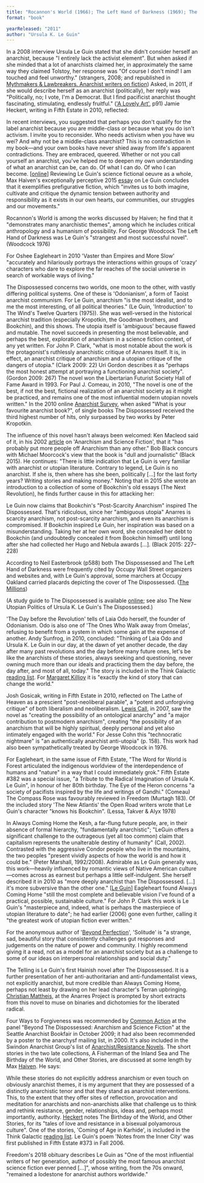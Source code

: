 ```yaml
---
title: "Rocannon's World (1966); The Left Hand of Darkness (1969); The Lathe of Heaven (1971); 'Vaster than Empires and More Slow' (1971); 'The Ones Who Walk away from Omelas' (1973); The Dispossessed. An Ambiguous Utopia (1974); 'The Day before the Revolution' (1974); 'The New Atlantis' (1975); The Word for World is Forest (1972/1976); The Eye of the Heron (1978); The Compass Rose (1982); Always Coming Home (1985); A Fisherman of the Inland Sea (1994); 'Solitude' (1994); Four Ways to Forgiveness (1995); The Telling (2000); The Birthday of the World, and Other Stories (2002); 'Notes from the Inner City' (2006); The Wild Girls plus"
format: "book"

yearReleased: "2011"
author: "Ursula K. Le Guin"
---
```


In a 2008 interview Ursula Le Guin stated that she didn't consider herself an anarchist, because "I entirely lack the activist element". But when asked if she minded that a lot of anarchists claimed her, in approximately the same way they claimed Tolstoy, her response was "Of course I don't mind! I am touched and feel unworthy." (strangers, 2008; and republished in <a href="k.htm#Killjoy">Mythmakers & Lawbreakers. Anarchist writers on fiction</a>) Asked, in 2011, if she would describe herself as an anarchist (politically), her reply was "Politically, no; I vote, I'm a Democrat. But I find pacificist anarchist thought fascinating, stimulating, endlessly fruitful." (<a href="http://www.amazon.co.uk/reader/1604864036?_encoding=UTF8&amp;query=lovely art#reader_1604864036">'A Lovely Art'</a>, p91) Jamie Heckert, writing in Fifth Estate in 2010, reflected:

In recent interviews, you suggested that perhaps you don't qualify for the label anarchist because you are middle-class or because what you do isn't activism. I invite you to reconsider. Who needs activism when you have wu wei? And why not be a middle-class anarchist? This is no contradiction in my book—and your own books have never shied away from life's apparent contradictions. They are embraced, queered. Whether or not you call yourself an anarchist, you've helped me to deepen my own understanding of what an anarchist can be, can do. Of what I can do. Of who I can become. [<a href="http://theanarchistlibrary.org/library/jamie-heckert-queerly-erotic-an-open-love-letter-to-ursula-le-guin">online</a>] Reviewing Le Guin's science fictional oeuvre as a whole, Max Haiven's exceptionally perceptive 2015 <a href="biblio.htm#Haiven">essay</a> on Le Guin concludes that it exemplifies prefigurative fiction, which "invites us to both imagine, cultivate and critique the dynamic tension between authority and responsibility as it exists in our own hearts, our communities, our struggles and our movements."

Rocannon's World is among the works discussed by Haiven; he find that it "demonstrates many anarchistic themes", among which he includes critical anthropology and a humanism of possibility. For George Woodcock The Left Hand of Darkness was Le Guin's "strangest and most successful novel". (Woodcock 1976)

For Oshee Eagleheart in 2010 'Vaster than Empires and More Slow' "accurately and hilariously portrays the interactions within groups of 'crazy' characters who dare to explore the far reaches of the social universe in search of workable ways of living."

The Dispossessed concerns two worlds, one moon to the other, with vastly differing political systems. One of these is 'Odonianism', a form of Taoist anarchist communism. For Le Guin, anarchism "is the most idealist, and to me the most interesting, of all political theories." (Le Guin, 'Introduction' to The Wind's Twelve Quarters (1975)). She was well-versed in the historical anarchist tradition (especially Kropotkin, the Goodman brothers, and Bookchin), and this shows. The utopia itself is 'ambiguous' because flawed and mutable. The novel succeeds in presenting the most believable, and perhaps the best, exploration of anarchism in a science fiction context, of any yet written. For John P. Clark, "what is most notable about the work is the protagonist's ruthlessly anarchistic critique of Annares itself. It is, in effect, an anarchist critique of anarchism and a utopian critique of the dangers of utopia." (Clark 2009: 22) Uri Gordon describes it as "perhaps the most honest attempt at portraying a functioning anarchist society". (Gordon 2009: 267) The novel won the Libertarian Futurist Society Hall of Fame Award in 1993. For Paul J. Comeau, in 2010, "The novel is one of the best, if not the best, fictional realization of an anarchist society as it might be practiced, and remains one of the most influential modern utopian novels written." In the 2010 online <a href="http://www.anarchistsurvey.com/results/">Anarchist Survey</a>, when asked "What is your favourite anarchist book?", of single books The Dispossessed received the third highest number of hits, only surpassed by two works by Peter Kropotkin.

The influence of this novel hasn't always been welcomed: Ken Macleod said of it, in his 2002 <a href="http://media.wix.com/ugd/f0c74f_a5e27cce5f504aaea74c0c7f38946ff6.pdf"> article</a> on 'Anarchism and Science Fiction', that it "has probably put more people off Anarchism than any other." Bob Black concurs with Michael Moorcock's view that the book is "dull and journalistic" (Black 2015). He continues: "There is little indication that Le Guin is very familiar with anarchist or utopian literature. Contrary to legend, Le Guin is no anarchist. If she is, then where has she been, politically [...] for the last forty years? Writing stories and making money." Noting that in 2015 she wrote an introduction to a collection of some of Bookchin's old essays (The Next Revolution), he finds further cause in this for attacking her:

Le Guin now claims that Bookchin's "Post-Scarcity Anarchism" inspired The Dispossessed. That's ridiculous, since her "ambiguous utopia" Anarres is scarcity anarchism, not post-scarcity anarchism, and even its anarchism is compromised. If Bookchin inspired Le Guin, her inspiration was based on a misunderstanding. Taking her at her own word, she concealed her debt to Bookchin (and undoubtedly concealed it from Bookchin himself) until long after she had collected her Hugo and Nebula awards [...]. (Black 2015: 227–228)

According to Neil Easterbrook (p588) both The Dispossessed and The Left Hand of Darkness were frequently cited by Occupy Wall Street organizers and websites and, with Le Guin's approval, some marchers at Occupy Oakland carried placards depicting the cover of The Dispossessed. (<a href="http://www.themillions.com/2013/01/getting-away-with-murder-the-millions-interviews-ursula-k-le-guin.html">The Millions</a>)

(A study guide to The Dispossessed is available <a href="http://www.wsu.edu/~brians/science_fiction/dispossessed.html">online</a>; see also The New Utopian Politics of Ursula K. Le Guin's The Dispossessed.)

'The Day before the Revolution' tells of Laia Odo herself, the founder of Odonianism. Odo is also one of 'The Ones Who Walk away from Omelas', refusing to benefit from a system in which some gain at the expense of another. Andy Sunfrog, in 2010, concluded: "Thinking of Laia Odo and Ursula K. Le Guin in our day, at the dawn of yet another decade, the day after many past revolutions and the day before many future ones, let's be like the anarchists of these stories, always seeking and questioning, never owning much more than our ideals and practicing them the day before, the day after, and most of all, today." The story is included in the Think Galactic <a href="http://thinkgalactic.org/reading-lists/by-author/">reading list</a>. For <a href="https://crimethinc.com/2018/01/25/we-will-remember-freedom-why-it-matters-that-ursula-k-le-guin-was-an-anarchist"> Margaret Killjoy</a> it is "exactly the kind of story that can change the world."

Josh Gosicak, writing in Fifth Estate in 2010, reflected on The Lathe of Heaven as a prescient "post-neoliberal parable", a "potent and unforgiving critique" of both liberalism and neoliberalism. <a href="http://theanarchistlibrary.org/library/lewis-call-postmodern-anarchism-in-the-novels-of-ursula-k-le-guin"> Lewis Call</a>, in 2007, saw the novel as "creating the possibility of an ontological anarchy" and "a major contribution to postmodern anarchism", creating "the possibility of an anarchism that will be highly spiritual, deeply personal and yet also intimately engaged with the world." For Jesse Cohn this "technocratic nightmare" is "an authentically anarchist anti-utopia" (p. 158). This work had also been sympathetically treated by George Woodcock in 1976.

For Eagleheart, in the same issue of Fifth Estate, "The Word for World is Forest articulated the indigenous worldview of the interdependence of humans and "nature" in a way that I could immediately grok." Fifth Estate #382 was a special issue, "a Tribute to the Radical Imagination of Ursula K. Le Guin", in honour of her 80th birthday. The Eye of the Heron concerns "a society of pacifists inspired by the life and writings of Gandhi." (Comeau) The Compass Rose was favourably reviewed in Freedom (Murtagh 183). Of the included story 'The New Atlantis' the Open Road writers wrote that Le Guin's character "knows his Bookchin". (Lessa, Takver & Alyx 1978)

In Always Coming Home the Kesh, a far-flung future people, are, in their absence of formal hierarchy, "fundamentally anarchistic"; "LeGuin offers a significant challenge to the outrageous (yet all too common) claim that capitalism represents the unalterable destiny of humanity" (Call, 2002). Contrasted with the aggressive Condor people who live in the mountains, the two peoples "present vividly aspects of how the world is and how it could be." (Peter Marshall, 1992/2008). Admirable as Le Guin generally was, this work—heavily influenced by romantic views of Native American culture—comes across as earnest but perhaps a little self-indulgent. She herself described it in 2010 as "more deeply anarchist than The Dispossessed. [...] it's more subversive than the other one." [<a href="http://www.vimeo.com/9010456">Le Guin</a>] Eagleheart found Always Coming Home "still the most complete and believable vision I've found of a practical, possible, sustainable culture." For John P. Clark this work is Le Guin's "masterpiece and, indeed, what is perhaps the masterpiece of utopian literature to date"; he had earlier (2006) gone even further, calling it "the greatest work of utopian fiction ever written."

For the anonymous author of '<a href="http://www.afed.org.uk/org/org81.pdf">Beyond Perfection</a>', 'Solitude' is "a strange, sad, beautiful story that consistently challenges gut responses and judgements on the nature of power and community. I highly recommend giving it a read, not as a model for an anarchist society but as a challenge to some of our ideas on interpersonal relationships and social duty."

The Telling is Le Guin's first Hainish novel after The Dispossessed. It is a further presentation of her anti-authoritarian and anti-fundamentalist views, not explicitly anarchist, but more credible than Always Coming Home, perhaps not least by drawing on her lead character's Terran upbringing. <a href="http://imaginaurium.com/anarres/2015/09/03/political-explosions-versus-moral-harmony-can-anarchists-imagine-another-sort-of-liberated-radical/"> Christian Mattheis</a>, at the Anarres Project is prompted by short extracts from this novel to muse on binaries and dichotomies for the liberated radical.

Four Ways to Forgiveness was recommended by <a href="http://nwsfsnews.blogspot.com/2009/10/i-wanna-read-sf-anarchy.html"> Common Action</a> at the panel "Beyond The Dispossessed: Anarchism and Science Fiction" at the Seattle Anarchist Bookfair in October 2009; it had also been recommended by a poster to the anarchysf mailing list, in 2000. It's also included in the Swindon Anarchist Group's list of <a href="http://swindonanarchistgroup.wordpress.com/2009/01/08/anarchistresistance-novels/"> Anarchist/Resistance Novels</a>. The short stories in the two late collections, A Fisherman of the Inland Sea and The Birthday of the World, and Other Stories, are discussed at some length by Max <a href="biblio.htm#Haiven">Haiven</a>. He says:

While these stories do not explicitly address anarchism or even touch on obviously anarchist themes, it is my argument that they are possessed of a distinctly anarchistic tenor and that they stand as anarchist interventions. This, to the extent that they offer sites of reflection, provocation and meditation for anarchists and non-anarchists alike that challenge us to think and rethink resistance, gender, relationships, ideas and, perhaps most importantly, authority.
<a href="http://theanarchistlibrary.org/library/jamie-heckert-queerly-erotic-an-open-love-letter-to-ursula-le-guin"> Heckert</a> notes The Birthday of the World, and Other Stories, for its "tales of love and resistance in a bisexual polyamorous culture". One of the stories, 'Coming of Age in Karhide', is included in the Think Galactic <a href="http://thinkgalactic.org/reading-lists/by-author/">reading list</a>. Le Guin's poem 'Notes from the Inner City' was first published in Fifth Estate #373 in Fall 2006.

Freedom's 2018 obituary describes Le Guin as "One of the most influential writers of her generation, author of possibly the most famous anarchist science fiction ever penned [...]", whose writing, from the 70s onward, "remained a lodestone for anarchist authors worldwide."
